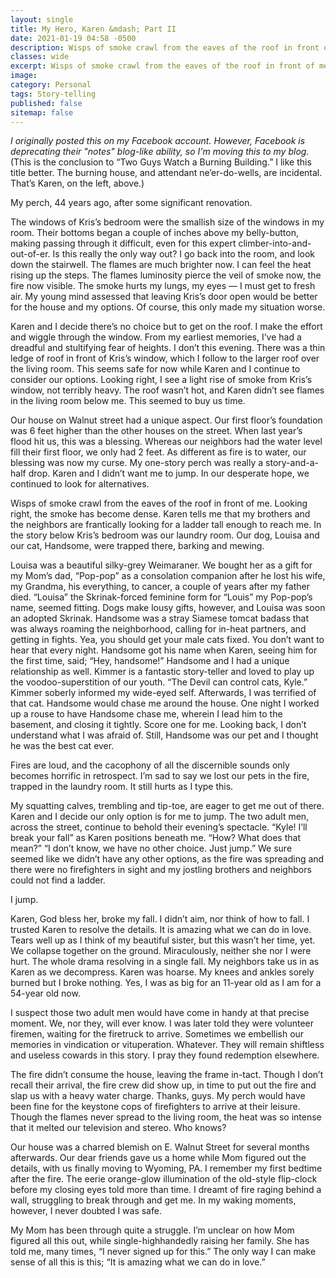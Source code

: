 ```yaml
---
layout: single
title: My Hero, Karen &mdash; Part II
date: 2021-01-19 04:58 -0500
description: Wisps of smoke crawl from the eaves of the roof in front of me.
classes: wide
excerpt: Wisps of smoke crawl from the eaves of the roof in front of me.
image: 
category: Personal
tags: Story-telling 
published: false
sitemap: false
---
```


*I originally posted this on my Facebook account. However, Facebook is deprecating their "notes" blog-like ability, so I'm moving this to my blog.* (This is the conclusion to “Two Guys Watch a Burning Building.” I like this title better. The burning house, and attendant ne’er-do-wells, are incidental. That’s Karen, on the left, above.)

My perch, 44 years ago, after some significant renovation.

The windows of Kris’s bedroom were the smallish size of the windows in my room. Their bottoms began a couple of inches above my belly-button, making passing through it difficult, even for this expert climber-into-and-out-of-er. Is this really the only way out? I go back into the room, and look down the stairwell. The flames are much brighter now. I can feel the heat rising up the steps. The flames luminosity pierce the veil of smoke now, the fire now visible. The smoke hurts my lungs, my eyes — I must get to fresh air. My young mind assessed that leaving Kris’s door open would be better for the house and my options. Of course, this only made my situation worse.

Karen and I decide there’s no choice but to get on the roof. I make the effort and wiggle through the window. From my earliest memories, I’ve had a dreadful and stultifying fear of heights. I don’t this evening. There was a thin ledge of roof in front of Kris’s window, which I follow to the larger roof over the living room. This seems safe for now while Karen and I continue to consider our options. Looking right, I see a light rise of smoke from Kris’s window, not terribly heavy. The roof wasn’t hot, and Karen didn’t see flames in the living room below me. This seemed to buy us time.

Our house on Walnut street had a unique aspect. Our first floor’s foundation was 6 feet higher than the other houses on the street. When last year’s flood hit us, this was a blessing. Whereas our neighbors had the water level fill their first floor, we only had 2 feet. As different as fire is to water, our blessing was now my curse. My one-story perch was really a story-and-a-half drop. Karen and I didn’t want me to jump. In our desperate hope, we continued to look for alternatives.

Wisps of smoke crawl from the eaves of the roof in front of me. Looking right, the smoke has become dense. Karen tells me that my brothers and the neighbors are frantically looking for a ladder tall enough to reach me. In the story below Kris’s bedroom was our laundry room. Our dog, Louisa and our cat, Handsome, were trapped there, barking and mewing.

Louisa was a beautiful silky-grey Weimaraner. We bought her as a gift for my Mom’s dad, “Pop-pop” as a consolation companion after he lost his wife, my Grandma, his everything, to cancer, a couple of years after my father died. “Louisa” the Skrinak-forced feminine form for “Louis” my Pop-pop’s name, seemed fitting. Dogs make lousy gifts, however, and Louisa was soon an adopted Skrinak. Handsome was a stray Siamese tomcat badass that was always roaming the neighborhood, calling for in-heat partners, and getting in fights. Yea, you should get your male cats fixed. You don’t want to hear that every night. Handsome got his name when Karen, seeing him for the first time, said; “Hey, handsome!” Handsome and I had a unique relationship as well. Kimmer is a fantastic story-teller and loved to play up the voodoo-superstition of our youth. “The Devil can control cats, Kyle.” Kimmer soberly informed my wide-eyed self. Afterwards, I was terrified of that cat. Handsome would chase me around the house. One night I worked up a rouse to have Handsome chase me, wherein I lead him to the basement, and closing it tightly. Score one for me. Looking back, I don’t understand what I was afraid of. Still, Handsome was our pet and I thought he was the best cat ever.

Fires are loud, and the cacophony of all the discernible sounds only becomes horrific in retrospect. I’m sad to say we lost our pets in the fire, trapped in the laundry room. It still hurts as I type this.

My squatting calves, trembling and tip-toe, are eager to get me out of there. Karen and I decide our only option is for me to jump. The two adult men, across the street, continue to behold their evening’s spectacle. “Kyle! I’ll break your fall” as Karen positions beneath me. “How? What does that mean?” “I don’t know, we have no other choice. Just jump.” We sure seemed like we didn’t have any other options, as the fire was spreading and there were no firefighters in sight and my jostling brothers and neighbors could not find a ladder.

I jump.

Karen, God bless her, broke my fall. I didn’t aim, nor think of how to fall. I trusted Karen to resolve the details. It is amazing what we can do in love. Tears well up as I think of my beautiful sister, but this wasn’t her time, yet. We collapse together on the ground. Miraculously, neither she nor I were hurt. The whole drama resolving in a single fall. My neighbors take us in as Karen as we decompress. Karen was hoarse. My knees and ankles sorely burned but I broke nothing. Yes, I was as big for an 11-year old as I am for a 54-year old now.

I suspect those two adult men would have come in handy at that precise moment. We, nor they, will ever know. I was later told they were volunteer firemen, waiting for the firetruck to arrive. Sometimes we embellish our memories in vindication or vituperation. Whatever. They will remain shiftless and useless cowards in this story. I pray they found redemption elsewhere.

The fire didn’t consume the house, leaving the frame in-tact. Though I don’t recall their arrival, the fire crew did show up, in time to put out the fire and slap us with a heavy water charge. Thanks, guys. My perch would have been fine for the keystone cops of firefighters to arrive at their leisure. Though the flames never spread to the living room, the heat was so intense that it melted our television and stereo. Who knows?

Our house was a charred blemish on E. Walnut Street for several months afterwards. Our dear friends gave us a home while Mom figured out the details, with us finally moving to Wyoming, PA. I remember my first bedtime after the fire. The eerie orange-glow illumination of the old-style flip-clock before my closing eyes told more than time. I dreamt of fire raging behind a wall, struggling to break through and get me. In my waking moments, however, I never doubted I was safe.

My Mom has been through quite a struggle. I’m unclear on how Mom figured all this out, while single-highhandedly raising her family. She has told me, many times, “I never signed up for this.” The only way I can make sense of all this is this; “It is amazing what we can do in love.”
